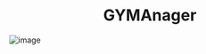 <h1 align="center">GYMAnager</h1>

![image](https://user-images.githubusercontent.com/105754395/233868666-7ada8b3b-1dc8-41bd-83cb-683561b1b1af.png)

